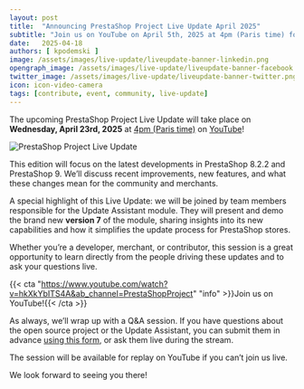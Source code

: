 ```yaml
---
layout: post
title:  "Announcing PrestaShop Project Live Update April 2025"
subtitle: "Join us on YouTube on April 5th, 2025 at 4pm (Paris time) for the next Live Update!"
date:   2025-04-18
authors: [ kpodemski ]
image: /assets/images/live-update/liveupdate-banner-linkedin.png
opengraph_image: /assets/images/live-update/liveupdate-banner-facebook.png
twitter_image: /assets/images/live-update/liveupdate-banner-twitter.png
icon: icon-video-camera
tags: [contribute, event, community, live-update]
---
```


The upcoming PrestaShop Project Live Update will take place on **Wednesday, April 23rd, 2025** at [4pm (Paris time)](https://time.is/1600_23_Apr_2025_in_Paris) on [YouTube](https://www.youtube.com/watch?v=hkXkYbITS4A&ab_channel=PrestaShopProject)!

![PrestaShop Project Live Update](/assets/images/live-update/liveupdate-banner-linkedin.png)

This edition will focus on the latest developments in PrestaShop 8.2.2 and PrestaShop 9. We’ll discuss recent improvements, new features, and what these changes mean for the community and merchants.

A special highlight of this Live Update: we will be joined by team members responsible for the Update Assistant module. They will present and demo the brand new **version 7** of the module, sharing insights into its new capabilities and how it simplifies the update process for PrestaShop stores.

Whether you’re a developer, merchant, or contributor, this session is a great opportunity to learn directly from the people driving these updates and to ask your questions live.

{{< cta "https://www.youtube.com/watch?v=hkXkYbITS4A&ab_channel=PrestaShopProject" "info" >}}Join us on YouTube!{{< /cta >}}

As always, we’ll wrap up with a Q&A session. If you have questions about the open source project or the Update Assistant, you can submit them in advance [using this form](https://forms.gle/FWazuZnXBtFPauFZ7), or ask them live during the stream.

The session will be available for replay on YouTube if you can’t join us live.

We look forward to seeing you there!
